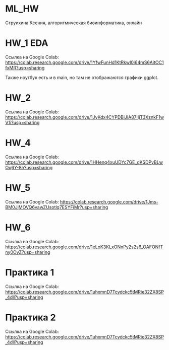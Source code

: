 # ML_HW

Струихина Ксения, алгоритмическая биоинформатика, онлайн

# HW_1 EDA

Ссылка на Google Colab: https://colab.research.google.com/drive/1YfwFunHd1KtRkwI0i64mS6AitOC1fxMR?usp=sharing 

Также ноутбук есть и в main, но там не отображаются графики ggplot.


# HW_2 

Ссылка на Google Colab: https://colab.research.google.com/drive/1JyKdx4CYPDBiJiA87IIjT3XznkF1wV1i?usp=sharing


# HW_4 

Ссылка на Google Colab: https://colab.research.google.com/drive/1HHenq4xuUDYc7GE_dKSDPyBLwOq6Y-8h?usp=sharing

# HW_5 

Ссылка на Google Colab: https://colab.research.google.com/drive/1Jms-BM0JjMOVQ6vawZUsotlq7ESYFiMr?usp=sharing

# HW_6

Ссылка на Google Colab: https://colab.research.google.com/drive/1eLoK3KLxONnPy2s2s6_OAFONfTny0OyZ?usp=sharing


# Практика 1 

Ссылка на Google Colab: https://colab.research.google.com/drive/1uhxmnD7Tcydckc5tMRie32ZX8SP_4dll?usp=sharing


# Практика 2

Ссылка на Google Colab: https://colab.research.google.com/drive/1uhxmnD7Tcydckc5tMRie32ZX8SP_4dll?usp=sharing
